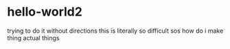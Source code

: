 # hello-world2
trying to do it without directions
this is literally so difficult sos how do i make thing actual things
